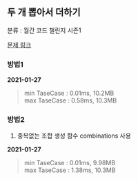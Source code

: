 ## 두 개 뽑아서 더하기

분류 : 월간 코드 챌린지 시즌1

[문제 링크](https://programmers.co.kr/learn/courses/30/lessons/68644)

### 방법1

**2021-01-27**

> min TaseCase : 0.01ms, 10.2MB  
> max TaseCase : 0.58ms, 10.3MB  

### 방법2

1. 중복없는 조합 생성 함수 combinations 사용

**2021-01-27**

> min TaseCase : 0.01ms, 9.98MB  
> max TaseCase : 1.38ms, 10.3MB  